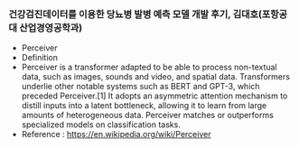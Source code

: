 ### 건강검진데이터를 이용한 당뇨병 발병 예측 모델 개발 후기, 김대호(포항공대 산업경영공학과)

- Perceiver
- Definition
- Perceiver is a transformer adapted to be able to process non-textual data, such as images, sounds and video, and spatial data. Transformers underlie other notable systems such as BERT and GPT-3, which preceded Perceiver.[1] It adopts an asymmetric attention mechanism to distill inputs into a latent bottleneck, allowing it to learn from large amounts of heterogeneous data. Perceiver matches or outperforms specialized models on classification tasks. 
- Reference : https://en.wikipedia.org/wiki/Perceiver
